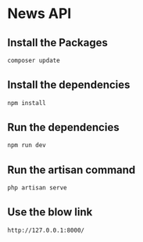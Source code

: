 # News API

## Install the Packages
```bash
composer update 
```

## Install the dependencies
```bash
npm install
```

## Run the dependencies
```bash
npm run dev
```

## Run the artisan command
```bash
php artisan serve
```

## Use the blow link
```bash
http://127.0.0.1:8000/
```
